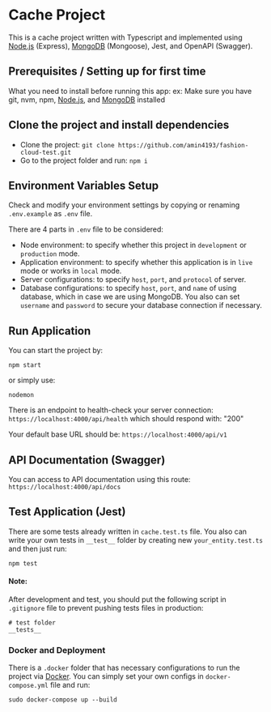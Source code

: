 # Cache Project
This is a cache project written with Typescript and implemented using [Node.js] (Express), [MongoDB] (Mongoose), Jest, and OpenAPI (Swagger).


## Prerequisites / Setting up for first time
What you need to install before running this app:
ex: Make sure you have git, nvm, npm, [Node.js], and [MongoDB] installed


## Clone the project and install dependencies
- Clone the project: `git clone https://github.com/amin4193/fashion-cloud-test.git`
- Go to the project folder and run: `npm i`


## Environment Variables Setup
Check and modify your environment settings by copying or renaming `.env.example` as `.env` file.

There are 4 parts in `.env` file to be considered:
- Node environment: to specify whether this project in `development` or `production` mode.
- Application environment: to specify whether this application is in `live` mode or works in `local` mode.
- Server configurations: to specify `host`, `port`, and `protocol` of server.
- Database configurations: to specify `host`, `port`, and `name` of using database, which in case we are using MongoDB. You also can set `username` and `password` to secure your database connection if necessary.


## Run Application
You can start the project by:
```
npm start
```
or simply use:
```
nodemon
```

There is an endpoint to health-check your server connection:
`https://localhost:4000/api/health`
which should respond with: "200"

Your default base URL should be: `https://localhost:4000/api/v1`


## API Documentation (Swagger)
You can access to API documentation using this route:
`https://localhost:4000/api/docs`


## Test Application (Jest)
There are some tests already written in `cache.test.ts` file. You also can write your own tests in `__test__` folder by creating new `your_entity.test.ts` and then just run:

```
npm test
```


#### Note:
After development and test, you should put the following script in `.gitignore` file to prevent pushing tests files in production:

```
# test folder
__tests__
```


### Docker and Deployment
There is a `.docker` folder that has necessary configurations to run the project via [Docker]. You can simply set your own configs in `docker-compose.yml` file and run:
```
sudo docker-compose up --build
```


[Node.js]: https://nodejs.org/en/download/
[MongoDB]: https://docs.mongodb.com/manual/installation
[Docker]: https://docs.docker.com/desktop/install/linux-install/
